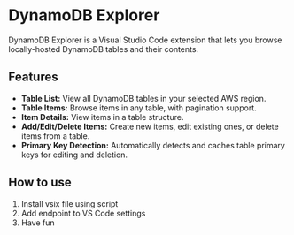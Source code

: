 # DynamoDB Explorer

DynamoDB Explorer is a Visual Studio Code extension that lets you browse locally-hosted DynamoDB tables and their contents.

## Features

- **Table List:** View all DynamoDB tables in your selected AWS region.
- **Table Items:** Browse items in any table, with pagination support.
- **Item Details:** View items in a table structure.
- **Add/Edit/Delete Items:** Create new items, edit existing ones, or delete items from a table.
- **Primary Key Detection:** Automatically detects and caches table primary keys for editing and deletion.

## How to use
1. Install vsix file using script
2. Add endpoint to VS Code settings
3. Have fun
